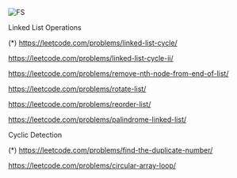 ![FS](https://github.com/user-attachments/assets/995ec22c-3de3-4624-9ce0-289e6e640ecf)

Linked List Operations

(*) https://leetcode.com/problems/linked-list-cycle/

https://leetcode.com/problems/linked-list-cycle-ii/

https://leetcode.com/problems/remove-nth-node-from-end-of-list/

https://leetcode.com/problems/rotate-list/

https://leetcode.com/problems/reorder-list/

https://leetcode.com/problems/palindrome-linked-list/

Cyclic Detection

(*) https://leetcode.com/problems/find-the-duplicate-number/

https://leetcode.com/problems/circular-array-loop/
